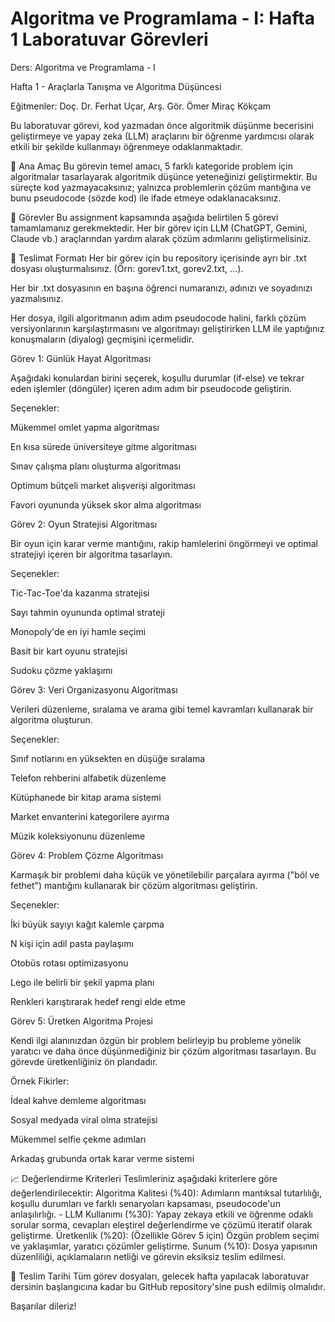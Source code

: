 # Algoritma ve Programlama - I: Hafta 1 Laboratuvar Görevleri

Ders: Algoritma ve Programlama - I 

Hafta 1 - Araçlarla Tanışma ve Algoritma Düşüncesi 

Eğitmenler: Doç. Dr. Ferhat Uçar, Arş. Gör. Ömer Miraç Kökçam 

Bu laboratuvar görevi, kod yazmadan önce algoritmik düşünme becerisini geliştirmeye ve yapay zeka (LLM) araçlarını bir öğrenme yardımcısı olarak etkili bir şekilde kullanmayı öğrenmeye odaklanmaktadır. 

🎯 Ana Amaç
Bu görevin temel amacı, 5 farklı kategoride problem için algoritmalar tasarlayarak algoritmik düşünce yeteneğinizi geliştirmektir. Bu süreçte kod yazmayacaksınız; yalnızca problemlerin çözüm mantığına ve bunu pseudocode (sözde kod) ile ifade etmeye odaklanacaksınız. 

📝 Görevler
Bu assignment kapsamında aşağıda belirtilen 5 görevi tamamlamanız gerekmektedir. Her bir görev için LLM (ChatGPT, Gemini, Claude vb.) araçlarından yardım alarak çözüm adımlarını geliştirmelisiniz. 

📂 Teslimat Formatı
Her bir görev için bu repository içerisinde ayrı bir .txt dosyası oluşturmalısınız. (Örn: gorev1.txt, gorev2.txt, ...). 

Her bir .txt dosyasının en başına öğrenci numaranızı, adınızı ve soyadınızı yazmalısınız.

Her dosya, ilgili algoritmanın adım adım pseudocode halini, farklı çözüm versiyonlarının karşılaştırmasını ve algoritmayı geliştirirken LLM ile yaptığınız konuşmaların (diyalog) geçmişini içermelidir. 


Görev 1: Günlük Hayat Algoritması 

Aşağıdaki konulardan birini seçerek, koşullu durumlar (if-else) ve tekrar eden işlemler (döngüler) içeren adım adım bir pseudocode geliştirin. 

Seçenekler:

Mükemmel omlet yapma algoritması 

En kısa sürede üniversiteye gitme algoritması 

Sınav çalışma planı oluşturma algoritması 

Optimum bütçeli market alışverişi algoritması 

Favori oyununda yüksek skor alma algoritması 


Görev 2: Oyun Stratejisi Algoritması 

Bir oyun için karar verme mantığını, rakip hamlelerini öngörmeyi ve optimal stratejiyi içeren bir algoritma tasarlayın. 

Seçenekler:

Tic-Tac-Toe'da kazanma stratejisi 

Sayı tahmin oyununda optimal strateji 

Monopoly'de en iyi hamle seçimi 

Basit bir kart oyunu stratejisi 

Sudoku çözme yaklaşımı 


Görev 3: Veri Organizasyonu Algoritması 

Verileri düzenleme, sıralama ve arama gibi temel kavramları kullanarak bir algoritma oluşturun. 

Seçenekler:

Sınıf notlarını en yüksekten en düşüğe sıralama 

Telefon rehberini alfabetik düzenleme 

Kütüphanede bir kitap arama sistemi 

Market envanterini kategorilere ayırma 

Müzik koleksiyonunu düzenleme 


Görev 4: Problem Çözme Algoritması 

Karmaşık bir problemi daha küçük ve yönetilebilir parçalara ayırma ("böl ve fethet") mantığını kullanarak bir çözüm algoritması geliştirin. 


Seçenekler:

İki büyük sayıyı kağıt kalemle çarpma 

N kişi için adil pasta paylaşımı 

Otobüs rotası optimizasyonu 

Lego ile belirli bir şekil yapma planı 

Renkleri karıştırarak hedef rengi elde etme 


Görev 5: Üretken Algoritma Projesi 

Kendi ilgi alanınızdan özgün bir problem belirleyip bu probleme yönelik yaratıcı ve daha önce düşünmediğiniz bir çözüm algoritması tasarlayın. Bu görevde üretkenliğiniz ön plandadır. 


Örnek Fikirler:

İdeal kahve demleme algoritması 

Sosyal medyada viral olma stratejisi 

Mükemmel selfie çekme adımları 

Arkadaş grubunda ortak karar verme sistemi 

📈 Değerlendirme Kriterleri
Teslimleriniz aşağıdaki kriterlere göre değerlendirilecektir:
Algoritma Kalitesi (%40): Adımların mantıksal tutarlılığı, koşullu durumları ve farklı senaryoları kapsaması, pseudocode'un anlaşılırlığı. -
LLM Kullanımı (%30): Yapay zekaya etkili ve öğrenme odaklı sorular sorma, cevapları eleştirel değerlendirme ve çözümü iteratif olarak geliştirme. 
Üretkenlik (%20): (Özellikle Görev 5 için) Özgün problem seçimi ve yaklaşımlar, yaratıcı çözümler geliştirme. 
Sunum (%10): Dosya yapısının düzenliliği, açıklamaların netliği ve görevin eksiksiz teslim edilmesi. 

📅 Teslim Tarihi
Tüm görev dosyaları, gelecek hafta yapılacak laboratuvar dersinin başlangıcına kadar bu GitHub repository'sine push edilmiş olmalıdır. 

Başarılar dileriz!
